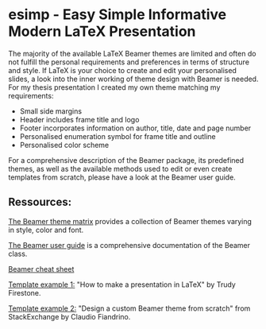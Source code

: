 # esimp - Easy Simple Informative Modern LaTeX Presentation

The majority of the available LaTeX Beamer themes are limited and often do not fulfill the personal requirements and preferences in terms of structure and style. If LaTeX is your choice to create and edit your personalised slides, a look into the inner working of theme design with Beamer is needed. For my thesis presentation I created my own theme matching my requirements:
* Small side margins
* Header includes frame title and logo
* Footer incorporates information on author, title, date and page number
* Personalised enumeration symbol for frame title and outline
* Personalised color scheme

For a comprehensive description of the Beamer package, its predefined themes, as well as the available methods used to edit or even create templates from scratch, please have a look at the Beamer user guide.

## Ressources: 
[The Beamer theme matrix](https://hartwork.org/beamer-theme-matrix/) provides a collection of Beamer themes varying in style, color and font.  

[The Beamer user guide](http://tug.ctan.org/macros/latex/contrib/beamer/doc/beameruserguide.pdf) is a comprehensive documentation of the Beamer class.

[Beamer cheat sheet](http://www.cpt.univ-mrs.fr/~masson/latex/Beamer-appearance-cheat-sheet.pdf)

[Template example 1:](https://www.lucidchart.com/techblog/2016/12/07/how-to-make-a-presentation-in-latex/) "How to make a presentation in LaTeX" by Trudy Firestone.

[Template example 2:](https://tex.stackexchange.com/questions/146529/design-a-custom-beamer-theme-from-scratch) "Design a custom Beamer theme from scratch" from StackExchange by Claudio Fiandrino.
